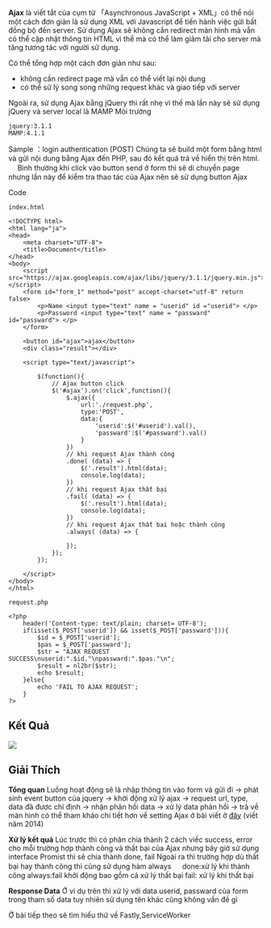 **Ajax** là viết tắt của cụm từ 「Asynchronous JavaScript + XML」có thể nói một cách đơn giản là sử dụng XML với Javascript để tiến hành việc gửi bất đồng bộ đến server.
Sử dụng Ajax sẽ không cần redirect màn hình mà vẫn có thể cập nhật thông tin HTML vì thể mà có thể làm giảm tải cho server mà tăng tương tác với người sử dụng. 

Có thể tổng hợp một cách đơn giản như sau:
* không cần redirect page mà vẫn có thể viết lại nội dung 
* có thể sử lý song song những request khác và giao tiếp với server

Ngoài ra, sử dụng Ajax bằng jQuery thì rất nhẹ vì thế mà lần này sẽ sử dụng jQuery và server local là MAMP 
Môi trường
```
jquery:3.1.1
MAMP:4.1.1
```
Sample ：login authentication (POST)
Chúng ta sẽ build một form bằng html và gửi nội dung bằng Ajax đến PHP, sau đó kết quả trả về hiển thị trên html. 　
Bình thường khi click vào button send ở form thì sẽ di chuyển page nhưng lần này để kiểm tra thao tác của Ajax nên sẽ sử dụng button Ajax

Code
```
index.html

<!DOCTYPE html>
<html lang="ja">
<head>
    <meta charset="UTF-8">
    <title>Document</title>
</head>
<body>
    <script src="https://ajax.googleapis.com/ajax/libs/jquery/3.1.1/jquery.min.js"></script>
    <form id="form_1" method="post" accept-charset="utf-8" return false>
        <p>Name <input type="text" name = "userid" id ="userid"> </p>
        <p>Password <input type="text" name = "passward" id="passward"> </p>
    </form>

    <button id="ajax">ajax</button>
    <div class="result"></div>

    <script type="text/javascript">

        $(function(){
            // Ajax button click
            $('#ajax').on('click',function(){
                $.ajax({
                    url:'./request.php',
                    type:'POST',
                    data:{
                        'userid':$('#userid').val(),
                        'passward':$('#passward').val()
                    }
                })
                // khi request Ajax thành công 
                .done( (data) => {
                    $('.result').html(data);
                    console.log(data);
                })
                // khi request Ajax thất bại
                .fail( (data) => {
                    $('.result').html(data);
                    console.log(data);
                })
                // khi request Ajax thất bai hoặc thành công
                .always( (data) => {

                });
            });
        });

    </script>
</body>
</html>
```

```
request.php

<?php
    header('Content-type: text/plain; charset= UTF-8');
    if(isset($_POST['userid']) && isset($_POST['passward'])){
        $id = $_POST['userid'];
        $pas = $_POST['passward'];
        $str = "AJAX REQUEST SUCCESS\nuserid:".$id."\npassward:".$pas."\n";
        $result = nl2br($str);
        echo $result;
    }else{
        echo 'FAIL TO AJAX REQUEST';
    }
?>
```

## Kết Quả
![](https://images.viblo.asia/5e0504a4-9f07-4b34-a075-12ee90a2e164.png)

## Giải Thích 
**Tổng quan**
Luồng hoạt động sẽ là
nhập thông tin vào form và gửi đi → phát sinh event button của jquery → khởi động xử lý ajax → request url, type, data đã được chỉ định → nhận phản hồi data → xử lý data phản hồi → trả về màn hình
có thể tham khảo chi tiết hơn về setting Ajax ở bài viết ở [đây](http://www.koikikukan.com/archives/2012/10/02-005555.php) (viết năm 2014)

**Xử lý kết quả**
Lúc trước thì có phân chia thành 2 cách viếc success, error cho mỗi trường hợp thành công và thất bại của Ajax nhưng bây giờ sử dụng interface Promist thì sẽ chia thành done, fail
Ngoài ra thì trường hợp dù thất bại hay thành công thì cũng sử dụng hàm always
　
done:xử lý khi thành công
always:fail khởi động bao gồm cả xử lý thất bại
fail: xử lý khi thất bại

**Response Data**
Ở ví dụ trên thì xử lý với data userid, passward của form trong tham số data tuy nhiên sử dụng tên khác cũng không vấn đề gì 

Ở bài tiếp theo sẽ tìm hiểu thử về Fastly,ServiceWorker